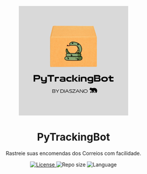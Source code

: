 <header>
<div align="center">

<a href="https://github.com/Diaszano">
    <img src=".github/assets/logo.png" alt="logo" height="300">
</a>

<h1 align="center">PyTrackingBot</h1>

<p>Rastreie suas encomendas dos Correios com facilidade.</p>

<a href="LICENSE">
    <img alt="License" src="https://img.shields.io/github/license/diaszano/py_tracking_bot">
</a>

<img alt="Repo size" src="https://img.shields.io/github/repo-size/diaszano/py_tracking_bot"> 

<img alt="Language" src="https://img.shields.io/github/languages/top/diaszano/py_tracking_bot">

</div>
</header>
